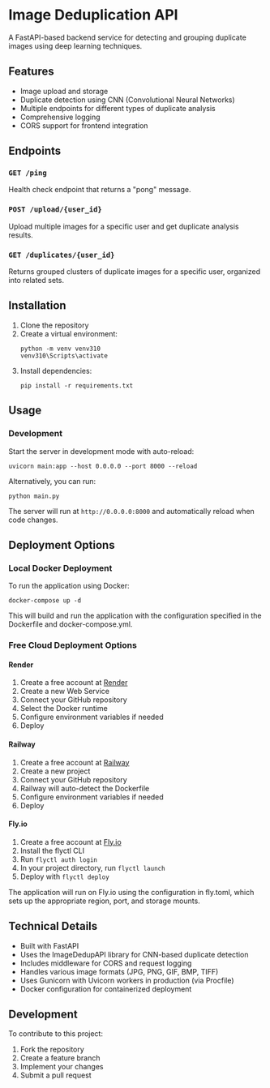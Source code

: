 # Image Deduplication API

A FastAPI-based backend service for detecting and grouping duplicate images using deep learning techniques.

## Features

- Image upload and storage
- Duplicate detection using CNN (Convolutional Neural Networks)
- Multiple endpoints for different types of duplicate analysis
- Comprehensive logging
- CORS support for frontend integration

## Endpoints

### `GET /ping`
Health check endpoint that returns a "pong" message.

### `POST /upload/{user_id}`
Upload multiple images for a specific user and get duplicate analysis results.

### `GET /duplicates/{user_id}`
Returns grouped clusters of duplicate images for a specific user, organized into related sets.

## Installation

1. Clone the repository
2. Create a virtual environment:
   ```
   python -m venv venv310
   venv310\Scripts\activate
   ```
3. Install dependencies:
   ```
   pip install -r requirements.txt
   ```

## Usage

### Development

Start the server in development mode with auto-reload:
```
uvicorn main:app --host 0.0.0.0 --port 8000 --reload
```

Alternatively, you can run:
```
python main.py
```

The server will run at `http://0.0.0.0:8000` and automatically reload when code changes.

## Deployment Options

### Local Docker Deployment

To run the application using Docker:

```
docker-compose up -d
```

This will build and run the application with the configuration specified in the Dockerfile and docker-compose.yml.

### Free Cloud Deployment Options

#### Render

1. Create a free account at [Render](https://render.com)
2. Create a new Web Service
3. Connect your GitHub repository
4. Select the Docker runtime
5. Configure environment variables if needed
6. Deploy

#### Railway

1. Create a free account at [Railway](https://railway.app)
2. Create a new project
3. Connect your GitHub repository
4. Railway will auto-detect the Dockerfile
5. Configure environment variables if needed
6. Deploy

#### Fly.io

1. Create a free account at [Fly.io](https://fly.io)
2. Install the flyctl CLI
3. Run `flyctl auth login`
4. In your project directory, run `flyctl launch`
5. Deploy with `flyctl deploy`

The application will run on Fly.io using the configuration in fly.toml, which sets up the appropriate region, port, and storage mounts.

## Technical Details

- Built with FastAPI
- Uses the ImageDedupAPI library for CNN-based duplicate detection
- Includes middleware for CORS and request logging
- Handles various image formats (JPG, PNG, GIF, BMP, TIFF)
- Uses Gunicorn with Uvicorn workers in production (via Procfile)
- Docker configuration for containerized deployment

## Development

To contribute to this project:

1. Fork the repository
2. Create a feature branch
3. Implement your changes
4. Submit a pull request